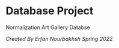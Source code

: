  # Database Project
 
 Normalization Art Gallery Databse

 *Created By Erfan Nourbakhsh*
 *Spring 2022*
